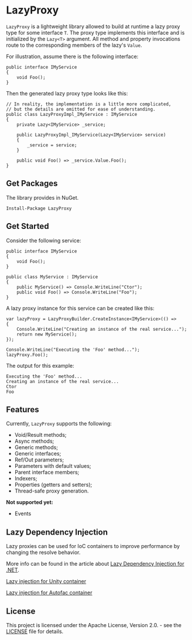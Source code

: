 # LazyProxy

`LazyProxy` is a lightweight library allowed to build at runtime a lazy proxy type for some interface `T`. The proxy type implements this interface and is initialized by the `Lazy<T>` argument. All method and property invocations route to the corresponding members of the lazy's `Value`.

For illustration, assume there is the following interface:

```CSharp
public interface IMyService
{
    void Foo();
}
```

Then the generated lazy proxy type looks like this:

```CSharp
// In reality, the implementation is a little more complicated,
// but the details are omitted for ease of understanding.
public class LazyProxyImpl_IMyService : IMyService
{
    private Lazy<IMyService> _service;

    public LazyProxyImpl_IMyService(Lazy<IMyService> service)
    {
        _service = service;
    }

    public void Foo() => _service.Value.Foo();
}
```

## Get Packages

The library provides in NuGet.

```
Install-Package LazyProxy
```

## Get Started

Consider the following service:

```CSharp
public interface IMyService
{
    void Foo();
}

public class MyService : IMyService
{
    public MyService() => Console.WriteLine("Ctor");
    public void Foo() => Console.WriteLine("Foo");
}
```

A lazy proxy instance for this service can be created like this:

```CSharp
var lazyProxy = LazyProxyBuilder.CreateInstance<IMyService>(() =>
{
    Console.WriteLine("Creating an instance of the real service...");
    return new MyService();
});

Console.WriteLine("Executing the 'Foo' method...");
lazyProxy.Foo();
```

The output for this example:

```
Executing the 'Foo' method...
Creating an instance of the real service...
Ctor
Foo
```

## Features

Currently, `LazyProxy` supports the following:
- Void/Result methods;
- Async methods;
- Generic methods;
- Generic interfaces;
- Ref/Out parameters;
- Parameters with default values;
- Parent interface members;
- Indexers;
- Properties (getters and setters);
- Thread-safe proxy generation.

**Not supported yet:**
- Events

## Lazy Dependency Injection

Lazy proxies can be used for IoC containers to improve performance by changing the resolve behavior.

More info can be found in the article about [Lazy Dependency Injection for .NET](https://dev.to/hypercodeplace/lazy-dependency-injection-37en).

[Lazy injection for Unity container](https://github.com/servicetitan/lazy-proxy-unity)

[Lazy injection for Autofac container](https://github.com/servicetitan/lazy-proxy-autofac)

## License

This project is licensed under the Apache License, Version 2.0. - see the [LICENSE](https://github.com/servicetitan/lazy-proxy/blob/master/LICENSE) file for details.

